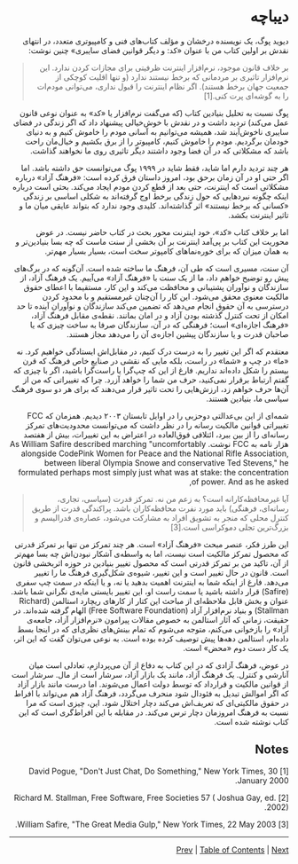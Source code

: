 <div dir="rtl">

# دیباچه

دیوید پوگ، یک نویسنده درخشان و مؤلف کتاب‌های فنی و کامپیوتری متعدد، در انتهای نقدش بر اولین کتاب من با عنوان «کد: و دیگر قوانین فضای سایبری» چنین نوشت:

> بر خلاف قانون موجود، نرم‌افزار اینترنت ظرفیتی برای مجازات کردن ندارد. این نرم‌افزار تاثیری بر مردمانی که برخط نیستند ندارد (و تنها اقلیت کوچکی از جمعیت جهان برخط هستند). اگر نظام اینترنت را قبول نداری، می‌توانی مودم‌ات را به گوشه‌ای پرت کنی.[1]

پوگ نسبت به تحلیل بنیادین کتاب (که می‌گفت نرم‌افزار یا «کد» به عنوان نوعی قانون عمل می‌کند) تردید داشت و در نقدش با خوش‌خیالی پیشنهاد داد که اگر زندگی در فضای سایبری ناخوش‌آیند شد، همیشه می‌توانیم به آسانی مودم را خاموش کنیم و به دنیای خودمان برگردیم. مودم را خاموش کنیم، کامپیوتر را از برق بکشیم و خیال‌مان راحت باشد که مشکلاتی که در آن فضا وجود داشتند دیگر تاثیری روی ما نخواهند گذاشت.

هر چند تردید دارم اما شاید، فقط شاید در ۱۹۹۹ پوگ می‌توانست حق داشته باشد. اما اگر حتی او در آن زمان برحق بود، امروز داستان فرق کرده است: «فرهنگ آزاد» درباره مشکلاتی است که اینترنت، حتی بعد از قطع کردن مودم ایجاد می‌کند. بحثی است درباره اینکه چگونه نبردهایی که حول زندگی برخط اوج گرفته‌اند به شکلی اساسی بر زندگی «کسانی که برخط نیستند» اثر گذاشته‌اند. کلیدی وجود ندارد که بتواند عایقی میان ما و تاثیر اینترنت بکشد.

اما بر خلاف کتاب «کد»، خود اینترنت محور بحث در کتاب حاضر نیست. در عوض محوریت این کتاب بر پی‌آمد اینترنت بر آن بخشی از سنت ماست که چه بسا بنیادین‌تر و به همان میزان که برای خوره‌نماهای کامپوتر سخت است، بسیار بسیار مهم‌تر.

آن سنت، مسیری است که طی آن، فرهنگ ما ساخته شده است. آن‌گونه که در برگ‌های پیش رو توضیح خواهم داد، ما از یک سنت با «فرهنگ آزاد» می‌آییم. یک فرهنگ آزاد، از سازندگان و نوآوران پشتیبانی و محافظت می‌کند و این کار، مستقیما با اعطای حقوق مالکیت معنوی محقق می‌شود. این کار را آن‌چنان غیرمستقیم و با محدود کردن درسترسی به آن حقوق انجام می‌دهد که تضمین می‌کند سازندگان و نوآوران آینده تا حد امکان از تحت کنترل گذشته بودن آزاد و در امان بمانند. نقطه‌ی مقابل فرهنگ آزاد، «فرهنگ اجازه‌ای» است؛ فرهنگی که در آن، سازندگان صرفا به ساخت چیزی که یا صاحبان قدرت و یا سازندگان پیشین اجازه‌ی آن را می‌دهد مجاز هستند.

معتقدم که اگر این تغییر را به درست درک کنیم، در مقابل‌اش ایستادگی خواهیم کرد. نه «ما» در چپ و «شما» در راست، بلکه مایی که نقشی در صنایع خاص فرهنگ که قرن بیستم را شکل داده‌اند نداریم. فارغ از این که چپ‌گرا یا راست‌گرا باشید، اگر با چیزی که گفتم ارتباط برقرار نمی‌کنید، حرف من شما را خواهد آزرد. چرا که تغییراتی که من از آن‌ها حرف خواهم زد، ارزش‌هایی را تحت تاثیر قرار می‌دهند که برای هر دو سوی فرهنگ سیاسی ما، بنیادین هستند.

شمه‌ای از این بی‌عدالتی دوحزبی را در اوایل تابستان ۲۰۰۳ دیدیم. همزمان که FCC تغییراتی قوانین مالکیت رسانه را در نظر داشت که می‌توانست محدودیت‌های تمرکز رسانه‌ای را از بین ببرد، ائتلافی فوق‌العاده در اعتراض به این تغییرات، بیش از هفتصد هزار نامه‌ به FCC نوشت. As William Safire described marching "uncomfortably alongside CodePink Women for Peace and the National Rifle Association, between liberal Olympia Snowe and conservative Ted Stevens," he formulated perhaps most simply just what was at stake: the concentration of power. And as he asked,

> آیا غیرمحافظه‌کارانه است؟ به زعم من نه. تمرکز قدرت (سیاسی، تجاری، رسانه‌ای، فرهنگی) باید مورد نفرت محافظه‌کاران باشد. پراکندگی قدرت از طریق کنترل محلی که منجر به تشویق افراد به مشارکت می‌شود، عصاره‌ی فدرالیسم و بزرگ‌ترین تجلی دموکراسی است.[3]

این طرز فکر، عنصر مبحث «فرهنگ آزاد» است. هر چند تمرکز من تنها بر تمرکز قدرتی که محصول تمرکز مالکیت است نیست، اما به واسطه‌ی آشکار نبودن‌اش چه بسا مهم‌تر از آن، تاکید من بر تمرکز قدرتی است که محصول تغییر بنیادین در حوزه اثربخشی قانون است. قانون در حال تغییر است و این تغییر، شیوه‌ی شکل‌گیری فرهنگ ما را تغییر می‌دهد. فارغ از اینکه شما به اینترنت اهمیت بدهید یا نه، و یا اینکه در سمت چپ سفری (Safire) قرار داشته باشید یا سمت راست او، این تغییر بایستی مایه‌ی نگرانی شما باشد. عنوان و بخش قابل ملاحظه‌ای از مباحث این کتار از کارهای ریچارد استالمن (Richard Stallman) و بنیاد نرم‌افزار آزاد (Free Software Foundation) الهام گرفته شده‌اند. در حقیقت، زمانی که آثار استالمن به خصوص مقالات پیرامون «نرم‌افزار آزاد، جامعه‌ی آزاد» را بازخوانی می‌کنم، متوجه می‌شوم که تمام بینش‌های نظری‌ای که در اینجا بسط داده‌ام، استالمن دهه‌ها پیش توصیف کرده بوده است. به نوعی می‌توان گفت که این اثر، یک کار دست دوم «محض» است.

در عوض، فرهنگ آزادی که در این کتاب به دفاع از آن می‌پردازم، تعادلی است میان آنارشی و کنترل. یک فرهنگ آزاد، مانند یک بازار آزاد، سرشار است از مال. سرشار است از قوانین مالکیت و قرارداد که توسط دولت اعمال می‌شوند. اما درست مانند بازار آزاد که اگر اموالش تبدیل به فئودال شود منحرف می‌گردد، فرهنگ آزاد هم می‌تواند با افراط در حقوق مالکیتی‌ای که تعریف‌اش می‌کند دچار اختلال شود. این، چیزی است که مرا نسبت به فرهنگ امروزمان دچار ترس می‌کند. در مقابله با این افراط‌گری است که این کتاب نوشته شده است.


## Notes

[1] David Pogue, "Don't Just Chat, Do Something," New York Times, 30 January 2000.

[2] Richard M. Stallman, Free Software, Free Societies 57 ( Joshua Gay, ed. 2002).

[3] William Safire, "The Great Media Gulp," New York Times, 22 May 2003.

--------------------------------------------------------------------------------

[Prev](./01-info.md) | [Table of Contents](./00-toc.md) | [Next](./03-introduction.md)
